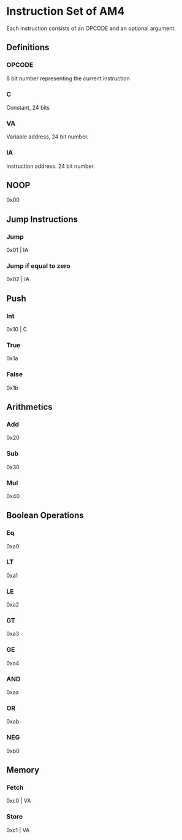 # Instruction Set of AM4
Each instruction consists of an OPCODE and an optional argument.

## Definitions
### OPCODE
8 bit number representing the current instruction

### C
Constant, 24 bits

### VA
Variable address, 24 bit number.

### IA
Instruction address. 24 bit number.

## NOOP
0x00

## Jump Instructions
### Jump
0x01 | IA

### Jump if equal to zero
0x02 | IA

## Push
### Int
0x10 | C

### True
0x1a

### False
0x1b

## Arithmetics
### Add
0x20

### Sub
0x30

### Mul
0x40

## Boolean Operations
### Eq
0xa0

### LT
0xa1

### LE
0xa2

### GT
0xa3

### GE
0xa4

### AND
0xaa

### OR
0xab

### NEG
0xb0

## Memory
### Fetch
0xc0 | VA

### Store
0xc1 | VA
